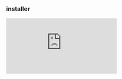 ### installer 
![Read](https://documentation.wazuh.com/current/installation-guide/wazuh-server/installation-assistant.html)
